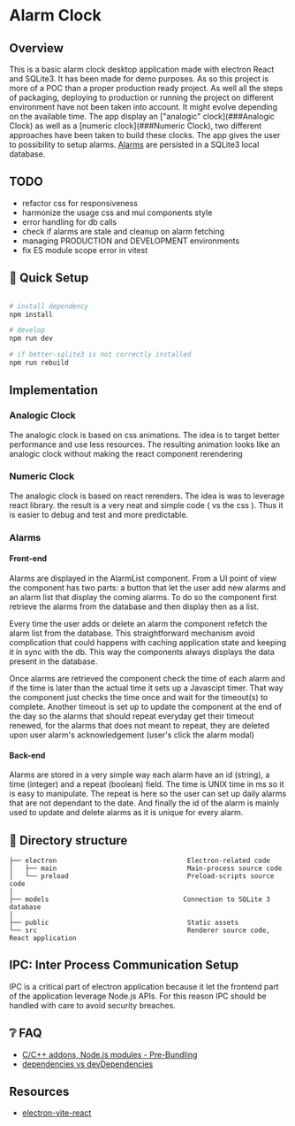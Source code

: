 # Alarm Clock

## Overview

This is a basic alarm clock desktop application made with electron React and SQLite3. It has been made for demo purposes. As so this project is more of a POC than a proper production ready project. As well all the steps of packaging, deploying to production or running the project on different environment have not been taken into account. It might evolve depending on the available time.
The app display an ["analogic" clock](###Analogic Clock) as well as a [numeric clock](###Numeric Clock), two different approaches have been taken to build these clocks.
The app gives the user to possibility to setup alarms. [Alarms](###Alarms) are persisted in a SQLite3 local database.

## TODO

- refactor css for responsiveness
- harmonize the usage css and mui components style
- error handling for db calls
- check if alarms are stale and cleanup on alarm fetching
- managing PRODUCTION and DEVELOPMENT environments
- fix ES module scope error in vitest

## 🛫 Quick Setup

```sh

# install dependency
npm install

# develop
npm run dev

# if better-sqlite3 is not correctly installed
npm run rebuild
```

## Implementation

### Analogic Clock

The analogic clock is based on css animations. The idea is to target better performance and use less resources.
The resulting animation looks like an analogic clock without making the react component rerendering

### Numeric Clock

The analogic clock is based on react rerenders. The idea is was to leverage react library.
the result is a very neat and simple code ( vs the css ).
Thus it is easier to debug and test and more predictable.

### Alarms

#### Front-end

Alarms are displayed in the AlarmList component. From a UI point of view the component has two parts: a button that let the user add new alarms and an alarm list that display the coming alarms. To do so the component first retrieve the alarms from the database and then display then as a list.

Every time the user adds or delete an alarm the component refetch the alarm list from the database. This straightforward mechanism avoid complication that could happens with caching application state and keeping it in sync with the db. This way the components always displays the data present in the database.

Once alarms are retrieved the component check the time of each alarm and if the time is later than the actual time it sets up a Javascipt timer. That way the component just checks the time once and wait for the timeout(s) to complete. Another timeout is set up to update the component at the end of the day so the alarms that should repeat everyday get their timeout renewed, for the alarms that does not meant to repeat, they are deleted upon user alarm's acknowledgement (user's click the alarm modal)

#### Back-end

Alarms are stored in a very simple way each alarm have an id (string), a time (integer) and a repeat (boolean) field. The time is UNIX time in ms so it is easy to manipulate. The repeat is here so the user can set up daily alarms that are not dependant to the date. And finally the id of the alarm is mainly used to update and delete alarms as it is unique for every alarm.

## 📂 Directory structure

```tree
├── electron                                 Electron-related code
│   ├── main                                 Main-process source code
│   └── preload                              Preload-scripts source code
│
├── models                                  Connection to SQLite 3 database
│
├── public                                   Static assets
└── src                                      Renderer source code, React application
```

## IPC: Inter Process Communication Setup

IPC is a critical part of electron application because it let the frontend part of the application leverage Node.js APIs. For this reason IPC should be handled with care to avoid security breaches.

## ❔ FAQ

- [C/C++ addons, Node.js modules - Pre-Bundling](https://github.com/electron-vite/vite-plugin-electron-renderer#dependency-pre-bundling)
- [dependencies vs devDependencies](https://github.com/electron-vite/vite-plugin-electron-renderer#dependencies-vs-devdependencies)

## Resources

- [electron-vite-react](https://github.com/electron-vite/electron-vite-react)
